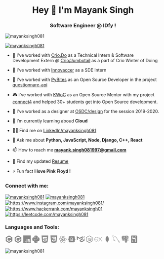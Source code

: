 <h1 align="center">Hey 👋 I'm Mayank Singh</h1>
<h3 align="center">Software Engineer @ IDfy !</h3>

<p align="left"> <img src="https://komarev.com/ghpvc/?username=mayanksingh081&label=Profile%20views&color=0e75b6&style=flat" alt="mayanksingh081" /> </p>

<p align="left"> <a href="https://twitter.com/mayanksingh081" target="blank"><img src="https://img.shields.io/twitter/follow/mayanksingh081?logo=twitter&style=for-the-badge" alt="mayanksingh081" /></a> </p>


- 📜  I've worked with [Crio.Do](https://www.crio.do/) as a Technical Intern & Software Development Extern @ [Crio/Jumbotail](https://www.crio.do/crio-winter-of-doing/) as a part of Crio Winter of Doing

- 🏥  I've worked with [Innovaccer](https://innovaccer.com/) as a SDE Intern

- 🔭  I've worked with [PyBites](https://codechalleng.es/) as an Open Source Developer in the project [questionnare-api](https://github.com/PyBites-Open-Source/questionnaire-api)

- 🎮  I've worked with [KWoC](https://kwoc.kossiitkgp.org/) as an Open Source Mentor with my project [connect4](https://github.com/mayanksingh081/connect4) and helped 30+ students get into Open Source development.

- 🎨  I've worked as a designer at [OSDC/design](https://github.com/osdc/design) for the session 2019-2020.

- 🌱  I’m currently learning aboud **Cloud**

- 👨‍💻  Find me on [LinkedIn/mayanksingh081](https://www.linkedin.com/in/mayanksingh081/)

- 💬  Ask me about **Python, JavaScript, Node, Django, C++, React**

- 📫  How to reach me **mayank.singh081997@gmail.com**

- 📄  Find my updated [Resume](https://drive.google.com/file/d/1KFrWBTHO5dlHXcP-TZhlsuUhV4SvIqBo/view)

- ⚡ Fun fact **I love Pink Floyd !**

<h3 align="left">Connect with me:</h3>
<p align="left">
<a href="https://twitter.com/mayanksingh081" target="blank"><img align="center" src="https://cdn.jsdelivr.net/npm/simple-icons@3.0.1/icons/twitter.svg" alt="mayanksingh081" height="30" width="40" /></a>
<a href="https://linkedin.com/in/mayanksingh081" target="blank"><img align="center" src="https://cdn.jsdelivr.net/npm/simple-icons@3.0.1/icons/linkedin.svg" alt="mayanksingh081" height="30" width="40" /></a>
<a href="https://www.instagram.com/mayanksingh081/" target="blank"><img align="center" src="https://cdn.jsdelivr.net/npm/simple-icons@3.0.1/icons/instagram.svg" alt="https://www.instagram.com/mayanksingh081/" height="30" width="40" /></a>
<a href="https://www.hackerrank.com/mayanksingh01" target="blank"><img align="center" src="https://cdn.jsdelivr.net/npm/simple-icons@3.0.1/icons/hackerrank.svg" alt="https://www.hackerrank.com/mayanksingh01" height="30" width="40" /></a>
<a href="https://leetcode.com/mayanksingh081" target="blank"><img align="center" src="https://cdn.jsdelivr.net/npm/simple-icons@3.0.1/icons/leetcode.svg" alt="https://leetcode.com/mayanksingh081" height="30" width="40" /></a>
</p>

<h3 align="left">Languages and Tools:</h3>
<a href="https://www.learn-c.org" target="_blank" rel="noreferrer noopener"><img src="https://raw.githubusercontent.com/0xShapeShifter/dev-story/master/public/images/skills/core/c.svg" alt="C" width="25" height="25" /></a> <a href="https://cplusplus.com" target="_blank" rel="noreferrer noopener"><img src="https://raw.githubusercontent.com/0xShapeShifter/dev-story/master/public/images/skills/core/cplus.svg" alt="C++" width="25" height="25" /></a> <a href="https://www.javascript.com" target="_blank" rel="noreferrer noopener"><img src="https://raw.githubusercontent.com/0xShapeShifter/dev-story/master/public/images/skills/core/javascript.svg" alt="JavaScript" width="25" height="25" /></a> <a href="https://www.python.org" target="_blank" rel="noreferrer noopener"><img src="https://raw.githubusercontent.com/0xShapeShifter/dev-story/master/public/images/skills/core/python.svg" alt="Python" width="25" height="25" /></a>  <a href="https://html.com/html5/" target="_blank" rel="noreferrer noopener"><img src="https://raw.githubusercontent.com/0xShapeShifter/dev-story/master/public/images/skills/frontend/html5.svg" alt="HTML5" width="25" height="25" /></a> <a href="https://css3.com" target="_blank" rel="noreferrer noopener"><img src="https://raw.githubusercontent.com/0xShapeShifter/dev-story/master/public/images/skills/frontend/css3.svg" alt="CSS3" width="25" height="25" /></a> <a href="https://reactjs.org" target="_blank" rel="noreferrer noopener"><img src="https://raw.githubusercontent.com/0xShapeShifter/dev-story/master/public/images/skills/frontend/react.svg" alt="React" width="25" height="25" /></a> <a href="https://getbootstrap.com" target="_blank" rel="noreferrer noopener"><img src="https://raw.githubusercontent.com/0xShapeShifter/dev-story/master/public/images/skills/frontend/bootstrap.svg" alt="Bootstrap" width="25" height="25" /></a> <a href="https://mui.com/material-ui/" target="_blank" rel="noreferrer noopener"><img src="https://raw.githubusercontent.com/0xShapeShifter/dev-story/master/public/images/skills/frontend/mui.svg" alt="Material UI" width="25" height="25" /></a>  <a href="https://nodejs.org" target="_blank" rel="noreferrer noopener"><img src="https://raw.githubusercontent.com/0xShapeShifter/dev-story/master/public/images/skills/backend/nodejs.svg" alt="NodeJS" width="25" height="25" /></a> <a href="http://expressjs.com" target="_blank" rel="noreferrer noopener"><img src="https://raw.githubusercontent.com/0xShapeShifter/dev-story/master/public/images/skills/backend/express.svg" alt="Express" width="25" height="25" /></a> <a href="https://www.mongodb.com" target="_blank" rel="noreferrer noopener"><img src="https://raw.githubusercontent.com/0xShapeShifter/dev-story/master/public/images/skills/backend/mongodb.svg" alt="Mongo DB" width="25" height="25" /></a> <a href="https://www.mysql.com" target="_blank" rel="noreferrer noopener"><img src="https://raw.githubusercontent.com/0xShapeShifter/dev-story/master/public/images/skills/backend/mysql.svg" alt="MySQL" width="25" height="25" /></a> <a href="https://www.postgresql.org" target="_blank" rel="noreferrer noopener"><img src="https://raw.githubusercontent.com/0xShapeShifter/dev-story/master/public/images/skills/backend/postgresql.svg" alt="PostgreSQL" width="25" height="25" /></a> <a href="https://www.heroku.com" target="_blank" rel="noreferrer noopener"><img src="https://raw.githubusercontent.com/0xShapeShifter/dev-story/master/public/images/skills/backend/heroku.svg" alt="Heroku" width="25" height="25" /></a> 

<p><img align="left" src="https://github-readme-stats.vercel.app/api/top-langs?username=mayanksingh081&show_icons=true&locale=en&layout=compact" alt="mayanksingh081" /></p>
